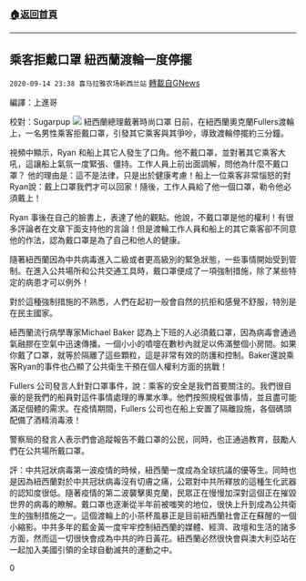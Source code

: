 ###  [:house:返回首頁](https://github.com/ourhimalayas/txt)
---

## 乘客拒戴口罩 紐西蘭渡輪一度停擺
`2020-09-14 23:38 喜马拉雅农场新西兰站` [轉載自GNews](https://gnews.org/zh-hant/356731/)

編譯：上進哥

校對：Sugarpup
![](https://s3.amazonaws.com/gnews-media-offload/wp-content/uploads/2020/09/14232834/Capture-8.png)
紐西蘭總理戴著時尚口罩
日前，在紐西蘭奧克蘭Fullers渡輪上，一名男性乘客拒戴口罩，引發其它乘客與其爭吵，導致渡輪停擺約三分鐘。

視頻中顯示，Ryan 和船上其它人發生了口角。他不戴口罩，並對著其它乘客大吼，這讓船上氣氛一度緊張、僵持。工作人員上前出面調解，問他為什麼不戴口罩？ 他的理由是：這不是法律，只是出於健康考慮！船上一位乘客非常惱怒的對Ryan說：戴上口罩我們才可以回家！隨後，工作人員給了他一個口罩，勒令他必須戴上！

Ryan 事後在自己的臉書上，表達了他的觀點。他說，不戴口罩是他的權利！有很多評論者在文章下面支持他的言論！但是渡輪工作人員和船上的其它乘客卻不同意他的作法，認為戴口罩是為了自己和他人的健康。

隨著紐西蘭因為中共病毒進入二級或者更高級別的緊急狀態，一些事情開始受到管制。在進入公共場所和公共交通工具時，戴口罩便成了一項強制措施，除了某些特定的病患才可以例外！

對於這種強制措施的不熟悉，人們在起初一般會自然的抗拒和感覺不舒服，特別是在民主國家。

紐西蘭流行病學專家Michael Baker 認為上下班的人必須戴口罩，因為病毒會通過氣融膠在空氣中迅速傳播。一個小小的噴嚏在數秒內就足以佈滿整個小房間。如果你戴了口罩，就等於隔離了這些顆粒，這是非常有效的防護和控制。Baker還說乘客Ryan的事件也凸顯了公共衛生干預在個人權利方面的挑戰！

Fullers 公司發言人針對口罩事件，說：乘客的安全是我們首要關注的。我們很自豪的是我們的船員對這件事情處理的專業水準。他們按照規程做事情，並且盡可能滿足個體的需求。在疫情期間，Fullers 公司也在船上安置了隔離設施，各個碼頭配備了酒精消毒液！

警察局的發言人表示們會追蹤報告不戴口罩的公民，同時，也正通過教育，鼓勵人們在公共場所戴口罩。

評：中共冠狀病毒第一波疫情的時候，紐西蘭一度成為全球抗議的優等生。同時也是因為紐西蘭對於中共冠狀病毒沒有切膚之痛，公眾對中共所釋放的這種生化武器的認知度很低。隨著疫情的第二波襲擊奧克蘭，民眾正在慢慢加深對這個正在摧毀世界的病毒的瞭解。戴口罩也逐漸從半年前被嗤笑的地位，很快上升到成為公共衛生的強制措施之一。這個渡輪上的小茶杯風暴正是目前紐西蘭社會正在蘇醒的一個小縮影。中共多年的藍金黃一度牢牢控制紐西蘭的媒體、經濟、政壇和生活的諸多方面，然而這一切很快會成為中共的昨日黃花。紐西蘭必然很快會與澳大利亞站在一起加入美國引領的全球自動滅共的運動之中。

0
